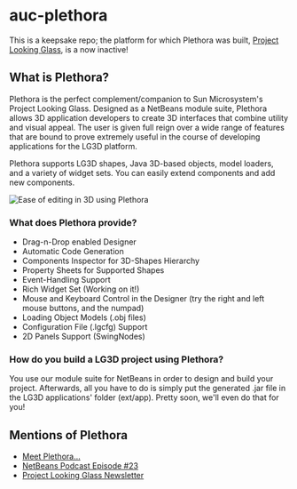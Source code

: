 # auc-plethora
This is a keepsake repo; the platform for which Plethora was built, [Project Looking Glass](https://en.wikipedia.org/wiki/Project_Looking_Glass), is a now inactive!

## What is Plethora?
Plethora is the perfect complement/companion to Sun Microsystem's Project Looking Glass. Designed as a NetBeans module suite, Plethora allows 3D application developers to create 3D interfaces that combine utility and visual appeal. The user is given full reign over a wide range of features that are bound to prove extremely useful in the course of developing applications for the LG3D platform.

Plethora supports LG3D shapes, Java 3D-based objects, model loaders, and a variety of widget sets. You can easily extend components and add new components.

![Ease of editing in 3D using Plethora](https://a.fsdn.com/con/app/proj/auc-plethora/screenshots/101317.jpg/1 "Ease of editing in 3D using Plethora")


### What does Plethora provide?
* Drag-n-Drop enabled Designer
* Automatic Code Generation
* Components Inspector for 3D-Shapes Hierarchy
* Property Sheets for Supported Shapes
* Event-Handling Support
* Rich Widget Set (Working on it!)
* Mouse and Keyboard Control in the Designer (try the right and left mouse buttons, and the numpad)
* Loading Object Models (.obj files)
* Configuration File (.lgcfg) Support
* 2D Panels Support (SwingNodes)

### How do you build a LG3D project using Plethora?
You use our module suite for NetBeans in order to design and build your project. Afterwards, all you have to do is simply put the generated .jar file in the LG3D applications' folder (ext/app). Pretty soon, we'll even do that for you!

## Mentions of Plethora
* [Meet Plethora...](https://blogs.oracle.com/geertjan/entry/meet_plethora...)
* [NetBeans Podcast Episode #23](https://blogs.oracle.com/roumen/entry/netbeans_podcast_episode_23)
* [Project Looking Glass Newsletter](https://archive.is/n52Dh)
